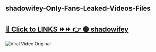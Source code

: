 
 ## shadowifey-Only-Fans-Leaked-Videos-Files

# <h2><a href="https://mediaupload.pro?shadowifey">🔗 Click to LINKS ⏩⏩ 👉 🟢 shadowifey </a></h2>

<a href="https://mediaupload.pro?shadowifey" rel="nofollow" data-target="animated-image.originalLink"><img src="https://i.ibb.co.com/xMMVF88/686577567.gif" alt="Viral Video Original" style="max-width: 100%; display: inline-block;" data-target="animated-image.originalImage"></a>